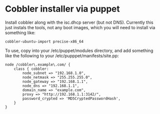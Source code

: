 Cobbler installer via puppet
============================

Install cobbler along with the isc.dhcp server (but not DNS).
Currently this just instals the tools, not any boot images, which you will need to install via something like:

	cobbler-ubuntu-import precise-x86_64

To use, copy into your /etc/puppet/modules directory, and add something like the following to your /etc/pupppet/manifests/site.pp:

	node /cobbler\.example\.com/ {
		class { cobbler:
			node_subnet => "192.168.1.0",
			node_netmask => "255.255.255.0",
			node_gateway => "192.168.1.1",
			node_dns => "192.168.1.1",
			domain_name => "example.com",
			proxy => "http://192.168.1.1:3142/",
			password_crypted => 'MD5CryptedPasswordHash',
		}
	}

